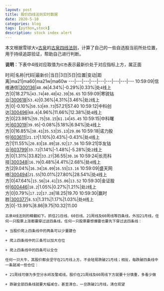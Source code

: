 ```yaml
---
layout: post
title: 股价四线法则实时数据
date: 2020-5-10
categories: blog
tags: [python,stock]
description: stock index alert
---
```



本文根据雪球大v[古泉](https://xueqiu.com/u/7148646888)的[古泉四线法则](https://xueqiu.com/7148646888/130498192)，计算了自己的一些自选股当前所处位置，用于持续追踪验证，帮助自己进行判断。

**说明**：下表中4线对应取值为`红色`表示最新价处于对应指标上方，属正面

时间|名称|代码|最新价|当日|3日|5日|位置|变动|距离|ma21|ma60|ma21w|ma60w
---|---|---|---|---|---|---|---|---
10:59:09|信维通信|[300136](https://xueqiu.com/S/SZ300136)|`48.06`|4.34%|-0.29%|0.33%|处`4`线上方|0|18.27%|`43.74`|`40.48`|`42.39`|`36.65`
10:59:09|寒锐钴业|[300618](https://xueqiu.com/S/SZ300618)|`53.42`|0.36%|4.31%|3.46%|处`2`线上方|0|-0.10%|`50.53`|`49.73`|57.21|57.40
10:59:12|中科创达|[300496](https://xueqiu.com/S/SZ300496)|`68.6`|4.96%|11.66%|12.38%|处`4`线上方|0|23.98%|`59.75`|`58.15`|`61.14`|`45.45`
10:59:15|中科曙光|[603019](https://xueqiu.com/S/SH603019)|`39.95`|-0.08%|5.18%|6.94%|处`4`线上方|0|16.85%|`38.41`|`35.53`|`35.13`|`29.06`
10:59:18|诺力股份|[603611](https://xueqiu.com/S/SH603611)|`21.17`|1.10%|0.43%|-0.43%|处`4`线上方|1|11.55%|`20.83`|`18.89`|`18.92`|`17.56`
10:59:21|华友钴业|[603799](https://xueqiu.com/S/SH603799)|`33.72`|1.14%|-1.48%|-5.28%|处`2`线上方|0|1.31%|33.82|`33.27`|36.55|`30.16`
10:59:24|长亮科技|[300348](https://xueqiu.com/S/SZ300348)|`16.79`|0.48%|4.41%|2.68%|处`4`线上方|2|9.04%|`16.34`|`16.09`|`16.55`|`13.16`
10:59:09|盛天网络|[300494](https://xueqiu.com/S/SZ300494)|`21.55`|10.01%|27.80%|28.54%|处`4`线上方|0|47.64%|`15.56`|`14.41`|`15.06`|`13.52`
10:59:30|金证股份|[600446](https://xueqiu.com/S/SH600446)|`18.2`|1.05%|0.27%|1.21%|处`2`线上方|0|0.79%|`17.22`|`17.28`|18.25|19.70
10:59:30|赢时胜|[300377](https://xueqiu.com/S/SZ300377)|`8.53`|1.31%|1.17%|1.03%|处`0`线上方|0|-13.99%|8.86|9.75|10.32|11.00

```
古泉4线法则的精髓如下。抓住21日线、60日线、21周线及60周线等四条线，外加21月线，任何一只股票上涨都要穿过这四条线，任何一只股票要想爆雷也要先下穿过这四条线：

+ 当股价爬上四条线中的两条可以少量建仓

+ 爬上四条线中的三条可以加大仓位

+ 爬上四条线中的四条可以全仓

任何一只大牛，其股价都会坚守在21月线上方，不会轻易跌破21月线；相反，每跌破四条线中一条就减一些仓位：

+ 21周线可做为多空分水岭及警戒线，股价在21周线及60周线下方就要十分慎重，多看少做

+ 跌破全部四条线就要大幅减仓，甚至清仓，一旦跌破21月线，清仓观望
```